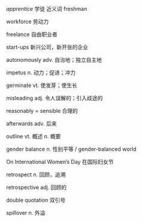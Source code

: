 *apprentice*  学徒      近义词 freshman

workforce    劳动力

freelance   自由职业者

start-ups  新兴公司，新开张的企业

autonomously  adv. 自治地；独立自主地 

impetus  n. 动力；促进；冲力 

germinate vt. 使发芽；使生长 

misleading  adj. 令人误解的；引入歧途的 

reasonably = sensible  合理的

afterwards adv. 后来

outline  vt. 概述  n. 概要

gender balance n. 性别平等  /  gender-balanced world  

On International Women’s Day  在国际妇女节

retrospect  n. 回顾，追溯

retrospective adj. 回顾的

double quotation 双引号

spillover n. 外溢